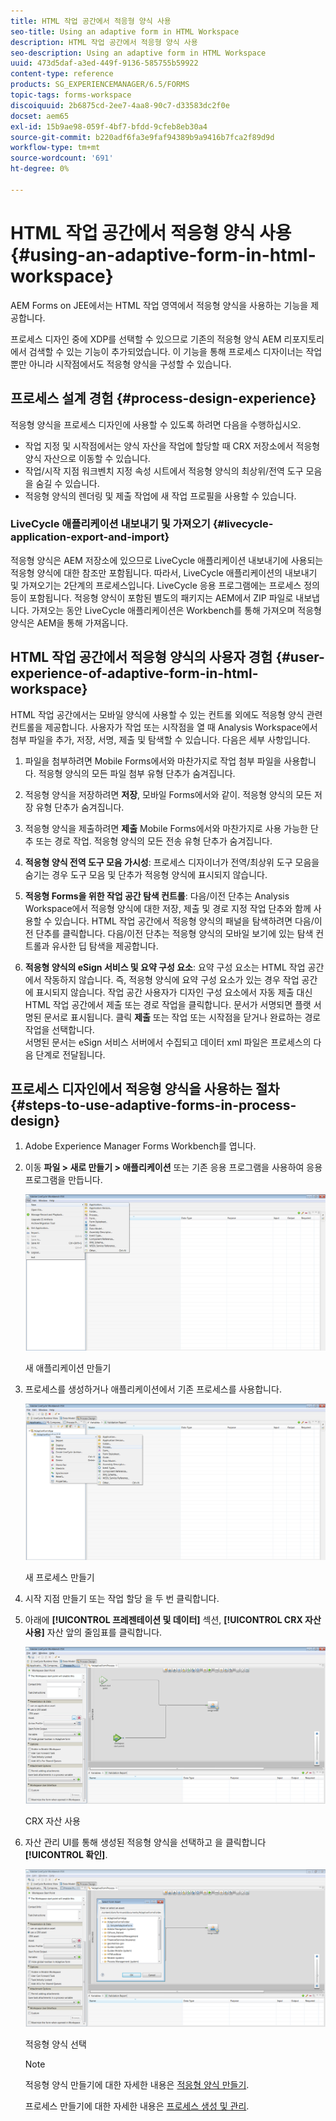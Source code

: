 ```yaml
---
title: HTML 작업 공간에서 적응형 양식 사용
seo-title: Using an adaptive form in HTML Workspace
description: HTML 작업 공간에서 적응형 양식 사용
seo-description: Using an adaptive form in HTML Workspace
uuid: 473d5daf-a3ed-449f-9136-585755b59922
content-type: reference
products: SG_EXPERIENCEMANAGER/6.5/FORMS
topic-tags: forms-workspace
discoiquuid: 2b6875cd-2ee7-4aa8-90c7-d33583dc2f0e
docset: aem65
exl-id: 15b9ae98-059f-4bf7-bfdd-9cfeb8eb30a4
source-git-commit: b220adf6fa3e9faf94389b9a9416b7fca2f89d9d
workflow-type: tm+mt
source-wordcount: '691'
ht-degree: 0%

---
```


# HTML 작업 공간에서 적응형 양식 사용{#using-an-adaptive-form-in-html-workspace}

AEM Forms on JEE에서는 HTML 작업 영역에서 적응형 양식을 사용하는 기능을 제공합니다.

프로세스 디자인 중에 XDP를 선택할 수 있으므로 기존의 적응형 양식 AEM 리포지토리에서 검색할 수 있는 기능이 추가되었습니다. 이 기능을 통해 프로세스 디자이너는 작업뿐만 아니라 시작점에서도 적응형 양식을 구성할 수 있습니다.

## 프로세스 설계 경험 {#process-design-experience}

적응형 양식을 프로세스 디자인에 사용할 수 있도록 하려면 다음을 수행하십시오.

* 작업 지정 및 시작점에서는 양식 자산을 작업에 할당할 때 CRX 저장소에서 적응형 양식 자산으로 이동할 수 있습니다.
* 작업/시작 지점 워크벤치 지정 속성 시트에서 적응형 양식의 최상위/전역 도구 모음을 숨길 수 있습니다.
* 적응형 양식의 렌더링 및 제출 작업에 새 작업 프로필을 사용할 수 있습니다.

### LiveCycle 애플리케이션 내보내기 및 가져오기 {#livecycle-application-export-and-import}

적응형 양식은 AEM 저장소에 있으므로 LiveCycle 애플리케이션 내보내기에 사용되는 적응형 양식에 대한 참조만 포함됩니다. 따라서, LiveCycle 애플리케이션의 내보내기 및 가져오기는 2단계의 프로세스입니다. LiveCycle 응용 프로그램에는 프로세스 정의 등이 포함됩니다. 적응형 양식이 포함된 별도의 패키지는 AEM에서 ZIP 파일로 내보냅니다. 가져오는 동안 LiveCycle 애플리케이션은 Workbench를 통해 가져오며 적응형 양식은 AEM을 통해 가져옵니다.

## HTML 작업 공간에서 적응형 양식의 사용자 경험 {#user-experience-of-adaptive-form-in-html-workspace}

HTML 작업 공간에서는 모바일 양식에 사용할 수 있는 컨트롤 외에도 적응형 양식 관련 컨트롤을 제공합니다. 사용자가 작업 또는 시작점을 열 때 Analysis Workspace에서 첨부 파일을 추가, 저장, 서명, 제출 및 탐색할 수 있습니다. 다음은 세부 사항입니다.

1. 파일을 첨부하려면 Mobile Forms에서와 마찬가지로 작업 첨부 파일을 사용합니다. 적응형 양식의 모든 파일 첨부 유형 단추가 숨겨집니다.

1. 적응형 양식을 저장하려면 **저장**, 모바일 Forms에서와 같이. 적응형 양식의 모든 저장 유형 단추가 숨겨집니다.

1. 적응형 양식을 제출하려면 **제출** Mobile Forms에서와 마찬가지로 사용 가능한 단추 또는 경로 작업. 적응형 양식의 모든 전송 유형 단추가 숨겨집니다.

1. **적응형 양식 전역 도구 모음 가시성**: 프로세스 디자이너가 전역/최상위 도구 모음을 숨기는 경우 도구 모음 및 단추가 적응형 양식에 표시되지 않습니다.

1. **적응형 Forms을 위한 작업 공간 탐색 컨트롤**: 다음/이전 단추는 Analysis Workspace에서 적응형 양식에 대한 저장, 제출 및 경로 지정 작업 단추와 함께 사용할 수 있습니다. HTML 작업 공간에서 적응형 양식의 패널을 탐색하려면 다음/이전 단추를 클릭합니다. 다음/이전 단추는 적응형 양식의 모바일 보기에 있는 탐색 컨트롤과 유사한 딥 탐색을 제공합니다.

1. **적응형 양식의 eSign 서비스 및 요약 구성 요소**: 요약 구성 요소는 HTML 작업 공간에서 작동하지 않습니다. 즉, 적응형 양식에 요약 구성 요소가 있는 경우 작업 공간에 표시되지 않습니다. 작업 공간 사용자가 디자인 구성 요소에서 자동 제출 대신 HTML 작업 공간에서 제출 또는 경로 작업을 클릭합니다. 문서가 서명되면 플랫 서명된 문서로 표시됩니다. 클릭 **제출** 또는 작업 또는 시작점을 닫거나 완료하는 경로 작업을 선택합니다.\
   서명된 문서는 eSign 서비스 서버에서 수집되고 데이터 xml 파일은 프로세스의 다음 단계로 전달됩니다.

## 프로세스 디자인에서 적응형 양식을 사용하는 절차 {#steps-to-use-adaptive-forms-in-process-design}

1. Adobe Experience Manager Forms Workbench를 엽니다.

1. 이동 **파일 > 새로 만들기 > 애플리케이션** 또는 기존 응용 프로그램을 사용하여 응용 프로그램을 만듭니다.

   ![새 애플리케이션 만들기](assets/create_new_appl.png)

   새 애플리케이션 만들기

1. 프로세스를 생성하거나 애플리케이션에서 기존 프로세스를 사용합니다.

   ![새 프로세스 만들기](assets/create_new_process.png)

   새 프로세스 만들기

1. 시작 지점 만들기 또는 작업 할당 을 두 번 클릭합니다.
1. 아래에 **[!UICONTROL 프레젠테이션 및 데이터]** 섹션, **[!UICONTROL CRX 자산 사용]** 자산 앞의 줄임표를 클릭합니다.

   ![CRX 자산 사용](assets/use_crx_asset.png)

   CRX 자산 사용

1. 자산 관리 UI를 통해 생성된 적응형 양식을 선택하고 을 클릭합니다 **[!UICONTROL 확인]**.

   ![적응형 양식 선택](assets/selecting_form.png)

   적응형 양식 선택

   >[!NOTE]
   >
   >적응형 양식 만들기에 대한 자세한 내용은 [적응형 양식 만들기](../../forms/using/creating-adaptive-form.md).
   >
   >
   >프로세스 만들기에 대한 자세한 내용은 [프로세스 생성 및 관리](https://help.adobe.com/en_US/AEMForms/6.1/WorkbenchHelp/WS92d06802c76abadb-1cc35bda128261a20dd-7ff7.2.html).
